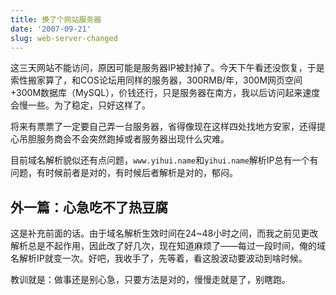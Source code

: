 ```yaml
---
title: 换了个网站服务器
date: '2007-09-21'
slug: web-server-changed
---
```


这三天网站不能访问，原因可能是服务器IP被封掉了。今天下午看还没恢复，于是索性搬家算了，和COS论坛用同样的服务器，300RMB/年，300M网页空间+300M数据库（MySQL），价钱还行，只是服务器在南方，我以后访问起来速度会慢一些。为了稳定，只好这样了。

将来有票票了一定要自己弄一台服务器，省得像现在这样四处找地方安家，还得提心吊胆服务商会不会突然跑掉或者服务器出现什么灾难。

目前域名解析貌似还有点问题，`www.yihui.name`和`yihui.name`解析IP总有一个有问题，有时候前者是对的，有时候后者解析是对的，郁闷。

## 外一篇：心急吃不了热豆腐

这是补充前面的话。由于域名解析生效时间在24~48小时之间，而我之前见更改解析总是不起作用，因此改了好几次，现在知道麻烦了——每过一段时间，俺的域名解析IP就变一次。好吧，我收手了，先等着，看这股波动要波动到啥时候。

教训就是：做事还是别心急，只要方法是对的，慢慢走就是了，别瞎跑。

